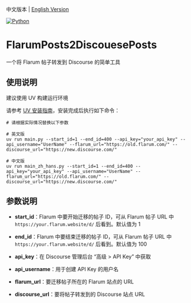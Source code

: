 中文版本 | [English Version](README_CN.md) 


[![Python](https://img.shields.io/badge/Python-3776AB?logo=python\&logoColor=fff)](#)

# FlarumPosts2DiscouesePosts

一个将 Flarum 帖子转发到 Discourse 的简单工具

## 使用说明

建议使用 UV 构建运行环境

请参考 [UV 安装指南](https://github.com/astral-sh/uv)，安装完成后执行如下命令：

```shell
# 请根据实际情况替换以下参数

# 英文版
uv run main.py --start_id=1 --end_id=400 --api_key="your_api_key" --api_username="UserName" --flarum_url="https://old.flarum.com/" --discourse_url="https://new.discourse.com/"

# 中文版
uv run main_zh_hans.py --start_id=1 --end_id=400 --api_key="your_api_key" --api_username="UserName" --flarum_url="https://old.flarum.com/" --discourse_url="https://new.discourse.com/"
```

## 参数说明

* **start\_id**：Flarum 中要开始迁移的帖子 ID，可从 Flarum 帖子 URL 中 `https://your.flarum.website/d/` 后看到。默认值为 1

* **end\_id**：Flarum 中要结束迁移的帖子 ID，可从 Flarum 帖子 URL 中 `https://your.flarum.website/d/` 后看到。默认值为 100

* **api\_key**：在 Discourse 管理后台 “高级 > API Key” 中获取

* **api\_username**：用于创建 API Key 的用户名

* **flarum\_url**：要迁移帖子所在的 Flarum 站点的 URL

* **discourse\_url**：要将帖子转发到的 Discourse 站点 URL
